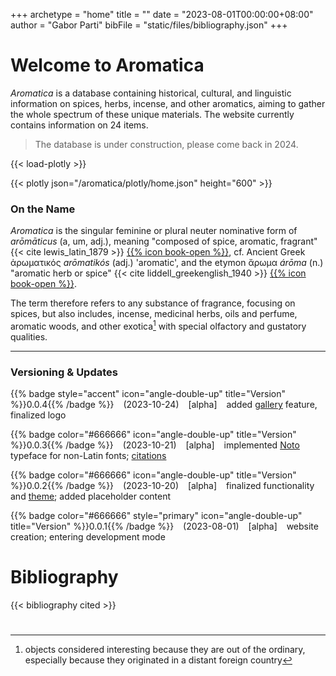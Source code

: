 +++
archetype = "home"
title = ""
date = "2023-08-01T00:00:00+08:00"
author = "Gabor Parti"
bibFile = "static/files/bibliography.json"
+++

# Welcome to Aromatica

*Aromatica* is a database containing historical, cultural, and linguistic information on spices, herbs, incense, and other aromatics, aiming to gather the whole spectrum of these unique materials. The website currently contains information on 24 items.

>The database is under construction, please come back in 2024.


{{< load-plotly >}}

{{< plotly json="/aromatica/plotly/home.json" height="600" >}}

<!-- ### Background -->

### On the Name

*Aromatica* is the singular feminine or plural neuter nominative form of *arōmāticus* (a, um, adj.), meaning "composed of spice, aromatic, fragrant" {{< cite lewis_latin_1879 >}} [{{% icon book-open %}}](https://www.perseus.tufts.edu/hopper/text?doc=Perseus:text:1999.04.0059:entry=aromaticus), cf. Ancient Greek ἀρωματικός *arōmatikós* (adj.) 'aromatic', and the etymon ἄρωμα *árōma* (n.) "aromatic herb or spice" {{< cite liddell_greekenglish_1940 >}} [{{% icon book-open %}}](https://www.perseus.tufts.edu/hopper/text?doc=Perseus%3Atext%3A1999.04.0057%3Aentry%3Da%29%2Frwma1). 

<!-- α -->

The term therefore refers to any substance of fragrance, focusing on spices, but also includes, incense, medicinal herbs, oils and perfume, aromatic woods, and other exotica[^1] with special olfactory and gustatory qualities. 

[^1]: objects considered interesting because they are out of the ordinary, especially because they originated in a distant foreign country

<!-- Definition -->
<!-- 
### Credits

#### Data

[Plants of the World Online (POWO)](https://powo.science.kew.org/)

World Checklist of Vascular Plants (WCVP)

TDWG

#### Logo

The logo of Aromatica depicts the [Borobodur ship](https://en.wikipedia.org/wiki/Borobudur_ship), an 8th to 9th-century wooden double outrigger Javanese ship carved on the wall of the ꦧꦫꦧꦸꦝꦸꦂ Borobodur temple. The ship is depicted as a symbol of the maritime trade routes of the Indian Ocean, which connected the ancient world and allowed the spread of spices and other aromatics.

#### Fonts

This website uses the [Noto](https://www.youtube.com/watch?v=16_NYHUZ1kM) Sans font commissioned by Google. Privacy: The website hosts these fonts locally, and does not send or receive requests to Google's servers. -->

***

### Versioning \& Updates

{{% badge style="accent" icon="angle-double-up" title="Version" %}}0.0.4{{% /badge %}} &ensp; (2023-10-24) &ensp; [alpha] &ensp; added [gallery](https://github.com/liwenyip/hugo-easy-gallery) feature, finalized logo

{{% badge color="#666666" icon="angle-double-up" title="Version" %}}0.0.3{{% /badge %}} &ensp; (2023-10-21) &ensp; [alpha] &ensp; implemented [Noto](https://www.monotype.com/resources/case-studies/more-than-800-languages-in-a-single-typeface-creating-noto-for-google) typeface for non-Latin fonts; [citations](https://github.com/loup-brun/hugo-cite)

{{% badge color="#666666" icon="angle-double-up" title="Version" %}}0.0.2{{% /badge %}} &ensp; (2023-10-20) &ensp; [alpha] &ensp; finalized functionality and [theme](https://mcshelby.github.io/hugo-theme-relearn/index.html); added placeholder content

{{% badge color="#666666" style="primary" icon="angle-double-up" title="Version" %}}0.0.1{{% /badge %}} &ensp; (2023-08-01) &ensp; [alpha] &ensp; website creation; entering development mode







<!-- {{% badge style="accent" title="Version" %}}0.1.0{{% /badge %}} &ensp;(2024-06-01) &ensp; [beta] initial development release -->




# Bibliography

{{< bibliography cited >}}

#
<!-- Other name ideas:

Philologia Aromatica
Philologia Exotica
Arcana
Exotica
Aromarama (aroma + panorama)
Scental
PerfumeOdes
AromaTrove
PerfumeAntiquum (Latin: "Ancient Perfumes")
FragrantLegacy
AromaTales
AromaSaga
HistoricalScents
OdorumVentus (Latin: "Scented Winds")
FragranceHorizon
AromaCulturalis (Latin: "Cultural Aromas")
SpiceMystique
    HistoraAromata (Latin: "History of Aromas")
    HerbaeVetustas (Latin: "Ancient Herbs")
    AromataAntiqua (Latin: "Ancient Aromas")
    LinguaAromatum (Latin: "Language of Aromas")
    OdoribusVetustis (Latin: "Ancient Fragrances")
    SpiceRerum (Latin: "Spice of Things")
    HerbarumMemoria (Latin: "Memory of Herbs")
    AromatumRes (Latin: "Matters of Aromas")
    PhilologiaAromaton (Greek: "Philology of Aromas")
    ArchaiaAromata (Greek: "Ancient Aromas")
        SpiceSway
    AromaTrail
    HerbHist
    FragranceNet
    SilkSpices
    TradeScents
    SpiceVoyage
    AromaRoutes
    HerbLore
    ScentSaga
    SpiceTrek
    FragrantWeb
    TradeTales
    SpiceHub
    AromaArk
    IncenseInk
    SilkAroma
    HerbWeave
    ScentLine
    SpicePulse
        SpiceScribes
    FragrantTales
    TradeRoutesAroma
    SilkRoadSensations
    SpiceTrailNarratives
    PerfumedPassages
    HerbloreExpeditions
    IncenseChronicles
    AromaHistoria
    ScentedVoyages
    SpiceSagaNetworks
    FragranceCaravans
    PerfumedPast
    SpiceJourneyTales
    TradewindsAromas
    MysticFragranceRoutes
    AromaticaOdysseys
    SpiceStoryArc
    ScentedTradeTrek
    SpiceCaravanChronicles
 -->